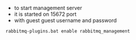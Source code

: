 - to start management server
- it is started on 15672 port
- with guest guest username and password
```sh
rabbitmq-plugins.bat enable rabbitmq_management
```
